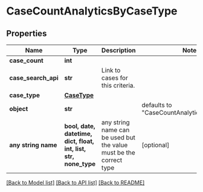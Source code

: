# CaseCountAnalyticsByCaseType


## Properties
Name | Type | Description | Notes
------------ | ------------- | ------------- | -------------
**case_count** | **int** |  | 
**case_search_api** | **str** | Link to cases for this criteria. | 
**case_type** | [**CaseType**](CaseType.md) |  | 
**object** | **str** |  | defaults to "CaseCountAnalyticsByCaseType"
**any string name** | **bool, date, datetime, dict, float, int, list, str, none_type** | any string name can be used but the value must be the correct type | [optional]

[[Back to Model list]](../README.md#documentation-for-models) [[Back to API list]](../README.md#documentation-for-api-endpoints) [[Back to README]](../README.md)


